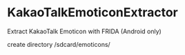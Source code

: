 # KakaoTalkEmoticonExtractor
Extract KakaoTalk Emoticon with FRIDA (Android only)

create directory /sdcard/emoticons/
